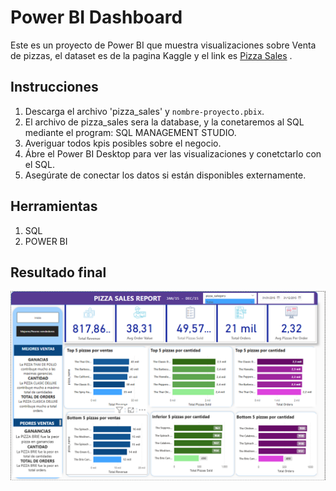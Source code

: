 # Power BI Dashboard

Este es un proyecto de Power BI que muestra visualizaciones sobre Venta de pizzas, el dataset es de la pagina Kaggle y el link es [Pizza Sales](https://www.kaggle.com/datasets/nextmillionaire/pizza-sales-dataset)
.

## Instrucciones
1. Descarga el archivo 'pizza_sales' y `nombre-proyecto.pbix`.
2. El archivo de pizza_sales sera la database, y la conetaremos al SQL mediante el program: SQL MANAGEMENT STUDIO.
3. Averiguar todos kpis posibles sobre el negocio.
4. Ábre el Power BI Desktop para ver las visualizaciones y conetctarlo con el SQL.
5. Asegúrate de conectar los datos si están disponibles externamente.

## Herramientas
1. SQL
2. POWER BI

## Resultado final
![Dashboard Final](pizzapbi.png)


